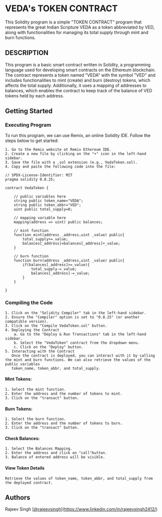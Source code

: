 # VEDA's TOKEN CONTRACT

This Solidity program is a simple "TOKEN CONTRACT" program that represents the great Indian Scripture VEDA as a token abbreviated by VED, along with functionalities for managing its total supply through mint and burn functions.

## DESCRIPTION

This program is a basic smart contract written in Solidity, a programming language used for developing smart contracts on the Ethereum blockchain. The contract represents a token named "VEDA" with the symbol "VED" and includes functionalities to mint (create) and burn (destroy) tokens, which affects the total supply.
Additionally, it uses a mapping of addresses to balances, which enables the contract to keep track of the balance of VED tokens held by each address.

## Getting Started

### Executing Program

To run this program, we can use Remix, an online Solidity IDE. Follow the steps below to get started:

    1. Go to the Remix website at Remix Ethereum IDE.
    2. Create a new file by clicking on the "+" icon in the left-hand sidebar.
    3. Save the file with a .sol extension (e.g., VedaToken.sol).
    4. Copy and paste the following code into the file:

```solidity
// SPDX-License-Identifier: MIT
pragma solidity 0.8.25;

contract VedaToken {

    // public variables here
    string public token_name="VEDA";
    string public token_abbr="VED";
    uint public total_supply=0;

    // mapping variable here
    mapping(address => uint) public balances;

    // mint function
    function mint(address _address,uint _value) public{
        total_supply+=_value;
        balances[_address]=balances[_address]+_value;
    }

    // burn function
    function burn(address _address,uint _value) public{
        if(balances[_address]>=_value){
            total_supply-=_value;
            balances[_address]-=_value;
        }
    }

}

```

### Compiling the Code
    1. Click on the "Solidity Compiler" tab in the left-hand sidebar.
    2. Ensure the "Compiler" option is set to "0.8.25" (or another compatible version).
    3. Click on the "Compile VedaToken.sol" button.
    4. Deploying the Contract
        a. Go to the "Deploy & Run Transactions" tab in the left-hand sidebar.
        b. Select the "VedaToken" contract from the dropdown menu.
        c. Click on the "Deploy" button.
    5. Interacting with the Contract
       Once the contract is deployed, you can interact with it by calling the mint and burn functions. We can also retrieve the values of the public variables 
       token_name, token_abbr, and total_supply.

#### Mint Tokens:

    1. Select the mint function.
    2. Enter the address and the number of tokens to mint.
    3. Click on the "transact" button.
    
#### Burn Tokens:

    1. Select the burn function.
    2. Enter the address and the number of tokens to burn.
    3. Click on the "transact" button.

#### Check Balances:

    1. Select the Balances Mapping.
    2. Enter the address and click on "call"button.
    3. Balance of entered address will be visible.

#### View Token Details

    Retrieve the values of token_name, token_abbr, and total_supply from the deployed contract.


## Authors

Rajeev Singh
[[@rajeevsingh]()](https://www.linkedin.com/in/rajeevsingh2412/)
